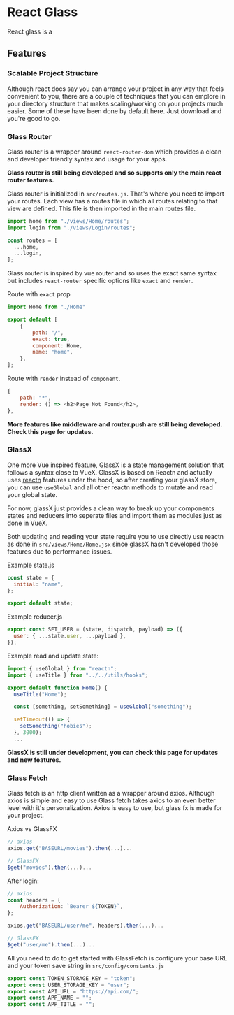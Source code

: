 # React Glass

React glass is a

## Features

### Scalable Project Structure

Although react docs say you can arrange your project in any way that feels convenient to you, there are a couple of techniques that you can emplore in your directory structure that makes scaling/working on your projects much easier. Some of these have been done by default here. Just download and you're good to go.

### Glass Router

Glass router is a wrapper around `react-router-dom` which provides a clean and developer friendly syntax and usage for your apps.

**Glass router is still being developed and so supports only the main react router features.**

Glass router is initialized in `src/routes.js`. That's where you need to import your routes. Each view has a routes file in which all routes relating to that view are defined. This file is then imported in the main routes file.

```js
import home from "./views/Home/routes";
import login from "./views/Login/routes";

const routes = [
  ...home,
  ...login,
];
```

Glass router is inspired by vue router and so uses the exact same syntax but includes `react-router` specific options like `exact` and `render`.

Route with `exact` prop

```js
import Home from "./Home"

export default [
    {
        path: "/",
        exact: true,
        component: Home,
        name: "home",
    },
];
```

Route with `render` instead of `component`.

```js
{
    path: "*",
    render: () => <h2>Page Not Found</h2>,
},
```

**More features like middleware and router.push are still being developed. Check this page for updates.**

### GlassX

One more Vue inspired feature, GlassX is a state management solution that follows a syntax close to VueX. GlassX is based on Reactn and actually uses [reactn](https://www.npmjs.com/package/reactn) features under the hood, so after creating your glassX store, you can use `useGlobal` and all other reactn methods to mutate and read your global state.

For now, glassX just provides a clean way to break up your components states and reducers into seperate files and import them as modules just as done in VueX.

Both updating and reading your state require you to use directly use reactn as done in `src/views/Home/Home.jsx` since glassX hasn't developed those features due to performance issues.

Example state.js

```js
const state = {
  initial: "name",
};

export default state;
```

Example reducer.js

```js
export const SET_USER = (state, dispatch, payload) => ({
  user: { ...state.user, ...payload },
});
```

Example read and update state:

```js
import { useGlobal } from "reactn";
import { useTitle } from "../../utils/hooks";

export default function Home() {
  useTitle("Home");

  const [something, setSomething] = useGlobal("something");

  setTimeout(() => {
    setSomething("hobies");
  }, 3000);
  ...
```

**GlassX is still under development, you can check this page for updates and new features.**

### Glass Fetch

Glass fetch is an http client written as a wrapper around axios. Although axios is simple and easy to use Glass fetch takes axios to an even better level with it's personalization. Axios is easy to use, but glass fx is made for your project.

Axios vs GlassFX

```js
// axios
axios.get("BASEURL/movies").then(...)...

// GlassFX
$get("movies").then(...)...
```

After login:

```js
// axios
const headers = {
    Authorization: `Bearer ${TOKEN}`,
};

axios.get("BASEURL/user/me", headers).then(...)...

// GlassFX
$get("user/me").then(...)...
```

All you need to do to get started with GlassFetch is configure your base URL and your token save string in `src/config/constants.js`

```js
export const TOKEN_STORAGE_KEY = "token";
export const USER_STORAGE_KEY = "user";
export const API_URL = "https://api.com/";
export const APP_NAME = "";
export const APP_TITLE = "";
```
